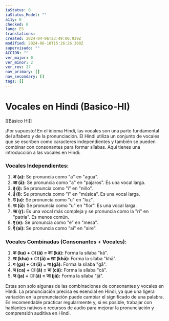 ```yaml
---
iaStatus: 0
iaStatus_Model: ""
a11y: 0
checked: 0
lang: ES
translations: 
created: 2024-04-06T23:49:00.939Z
modified: 2024-06-10T15:26:26.308Z
supervisado: ""
ACCION: ""
ver_major: 0
ver_minor: 2
ver_rev: 27
nav_primary: []
nav_secondary: []
tags: []
---
```

# Vocales en Hindi (Basico-HI)

[[Básico HI]]

¡Por supuesto! En el idioma Hindi, las vocales son una parte fundamental del alfabeto y de la pronunciación. El Hindi utiliza un conjunto de vocales que se escriben como caracteres independientes y también se pueden combinar con consonantes para formar sílabas. Aquí tienes una introducción a las vocales en Hindi:

### Vocales Independientes:

1. **अ (a):** Se pronuncia como "a" en "agua".
2. **आ (ā):** Se pronuncia como "a" en "pájaros". Es una vocal larga.
3. **इ (i):** Se pronuncia como "i" en "niño".
4. **ई (ī):** Se pronuncia como "i" en "música". Es una vocal larga.
5. **उ (u):** Se pronuncia como "u" en "luz".
6. **ऊ (ū):** Se pronuncia como "u" en "flor". Es una vocal larga.
7. **ऋ (ṛ):** Es una vocal más compleja y se pronuncia como la "ri" en "patria". Es menos común.
8. **ए (e):** Se pronuncia como "e" en "mesa".
9. **ऐ (ai):** Se pronuncia como "ai" en "aire".

### Vocales Combinadas (Consonantes + Vocales):

1. **क (ka) + ा (ā) = का (kā):** Forma la sílaba "kā".
2. **ख (kha) + ा (ā) = खा (khā):** Forma la sílaba "khā".
3. **ग (ga) + ा (ā) = गा (gā):** Forma la sílaba "gā".
4. **च (ca) + ा (ā) = चा (cā):** Forma la sílaba "cā".
5. **ज (ja) + ा (ā) = जा (jā):** Forma la sílaba "jā".

Estas son solo algunas de las combinaciones de consonantes y vocales en Hindi. La pronunciación precisa es esencial en Hindi, ya que una ligera variación en la pronunciación puede cambiar el significado de una palabra. Es recomendable practicar regularmente y, si es posible, trabajar con hablantes nativos o recursos de audio para mejorar la pronunciación y comprensión auditiva en Hindi.